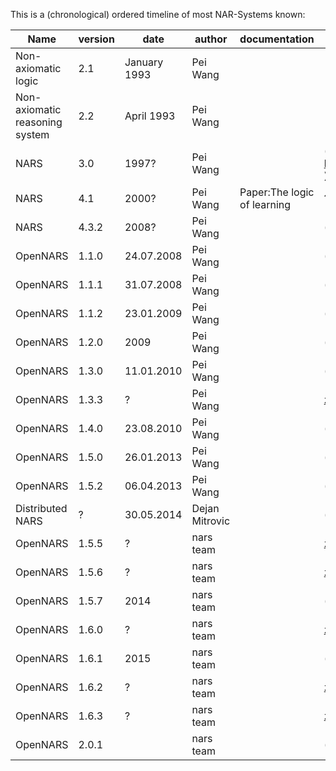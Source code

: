 This is a (chronological) ordered timeline of most NAR-Systems known:

Name | version | date | author |documentation | source
--- | --- | --- | --- | --- | ---
Non-axiomatic logic | 2.1 | January 1993 | Pei Wang | |
Non-axiomatic reasoning system | 2.2 | April 1993 | Pei Wang | |
NARS | 3.0 | 1997? | Pei Wang | | ( https://web.archive.org/web/19970626035144/http://www.cogsci.indiana.edu/farg/peiwang/papers.html )
NARS | 4.1 | 2000? | Pei Wang | Paper:The logic of learning | ?
NARS | 4.3.2 | 2008? | Pei Wang | | ( [maillist](https://groups.google.com/forum/#!searchin/open-nars/4.3%7Csort:relevance/open-nars/FabXbmvWzbs/lYJNdUfx9OYJ) )  [jar](https://storage.googleapis.com/google-code-archive-downloads/v2/code.google.com/open-nars/NARS.jar)
OpenNARS | 1.1.0 | 24.07.2008 | Pei Wang | | ([maillist](https://groups.google.com/forum/#!topic/open-nars/UK9m19g2x1M))
OpenNARS | 1.1.1 | 31.07.2008 | Pei Wang | | ([maillist](https://groups.google.com/forum/#!topic/open-nars/OkADCdNNtN4))
OpenNARS | 1.1.2 | 23.01.2009 | Pei Wang | | ([maillist](https://groups.google.com/forum/#!topic/open-nars/FSiE7y9ikzA))
OpenNARS | 1.2.0 | 2009 | Pei Wang | | ([maillist](https://groups.google.com/forum/#!topic/open-nars/MNG8h_aTR78))
OpenNARS | 1.3.0 | 11.01.2010 | Pei Wang | | ([maillist](https://groups.google.com/forum/#!topic/open-nars/-Bbk0RcTOfQ))
OpenNARS | 1.3.3 | ? | Pei Wang | |[zip](https://drive.google.com/open?id=0B8Z4Yige07tBakZmQUpkZjZKeGM)
OpenNARS | 1.4.0 | 23.08.2010 | Pei Wang | | ([maillist](https://groups.google.com/forum/#!topic/open-nars/l_X_j4uRTuM))
OpenNARS | 1.5.0 | 26.01.2013 | Pei Wang | | ([maillist](https://groups.google.com/forum/#!topic/open-nars/BrT3AJjkzG4)) [zip](https://storage.googleapis.com/google-code-archive-downloads/v2/code.google.com/open-nars/NARS%201.5.0.zip)
OpenNARS | 1.5.2 | 06.04.2013 | Pei Wang | | ([maillist](https://groups.google.com/forum/#!topic/open-nars/XELT1bU2cd4)) [zip](https://storage.googleapis.com/google-code-archive-downloads/v2/code.google.com/open-nars/NARS.zip)
Distributed NARS | ? | 30.05.2014 | Dejan Mitrovic | | ([maillist](https://groups.google.com/forum/#!topic/open-nars/LEljijte-W0))
OpenNARS | 1.5.5 | ? | nars team | | [zip](https://drive.google.com/open?id=0B8Z4Yige07tBZzlWelNsczMzY1E)
OpenNARS | 1.5.6 | ? | nars team | | [zip](https://drive.google.com/open?id=0B8Z4Yige07tBdXF0dVZrUEdvWWc)
OpenNARS | 1.5.7 | 2014 | nars team | | ([maillist](https://groups.google.com/forum/#!msg/open-nars/5-5V1KTcuoQ/VYGuBK4CLAYJ)) [zip](https://drive.google.com/open?id=0B8Z4Yige07tBTG1wVGFwLTlqaWs) [sources](https://drive.google.com/open?id=0B8Z4Yige07tBODFPZll6azlUTTQ)
OpenNARS | 1.6.0 | ? | nars team | | [zip](https://drive.google.com/open?id=0B8Z4Yige07tBV2xsMDVkaWdhdDA)
OpenNARS | 1.6.1 | 2015 | nars team | | ([maillist](https://groups.google.com/forum/#!topic/open-nars/cDVA4kpDjXw)) [zip](https://drive.google.com/open?id=0B8Z4Yige07tBNWU3U0E3bUUxOTA) [sources](https://drive.google.com/open?id=0B8Z4Yige07tBOW9KWWxDeVpGd00) [plugins](https://drive.google.com/open?id=0B8Z4Yige07tBX3FSd1U2aE9YRkk)
OpenNARS | 1.6.2 | ? | nars team | | [zip](https://drive.google.com/open?id=0B8Z4Yige07tBNzJWc29nVFNQdXM) [sources](https://drive.google.com/open?id=0B8Z4Yige07tBYVpGTUV6eHBmcGM)
OpenNARS | 1.6.3 | ? | nars team | | [zip](https://drive.google.com/open?id=0B8Z4Yige07tBWUp2R0p2T2RHNDA) [sources](https://drive.google.com/open?id=0B8Z4Yige07tBdWswWS1GMUx5czQ)
OpenNARS | 2.0.1 |  | nars team | | ([maillist](https://groups.google.com/forum/#!topic/open-nars/thUHs1o2gcM)) [zip](https://drive.google.com/file/d/0B8Z4Yige07tBeU9DSC0zeUh5QTg/view?usp=sharing)
